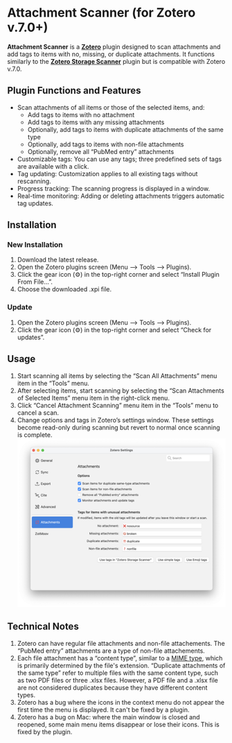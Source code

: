 # Attachment Scanner (for Zotero v.7.0+)
**Attachment Scanner** is a **[Zotero](https://www.zotero.org/)** plugin designed to scan attachments and add tags to items with no, missing, or duplicate attachments. It functions similarly to the **[Zotero Storage Scanner](https://github.com/retorquere/zotero-storage-scanner)** plugin but is compatible with Zotero v.7.0.

## Plugin Functions and Features
- Scan attachments of all items or those of the selected items, and:
  - Add tags to items with no attachment
  - Add tags to items with any missing attachments
  - Optionally, add tags to items with duplicate attachments of the same type
  - Optionally, add tags to items with non-file attachments
  - Optionally, remove all “PubMed entry” attachments
- Customizable tags: You can use any tags; three predefined sets of tags are available with a click.
- Tag updating: Customization applies to all existing tags without rescanning.
- Progress tracking: The scanning progress is displayed in a window.
- Real-time monitoring: Adding or deleting attachments triggers automatic tag updates.

## Installation
### New Installation
   1. Download the latest release.
   2. Open the Zotero plugins screen (Menu --> Tools --> Plugins).
   3. Click the gear icon (⚙) in the top-right corner and select “Install Plugin From File…”.
   4. Choose the downloaded .xpi file.

### Update
   1. Open the Zotero plugins screen (Menu --> Tools --> Plugins).
   2. Click the gear icon (⚙) in the top-right corner and select “Check for updates”.

## Usage
1. Start scanning all items by selecting the “Scan All Attachments” menu item in the “Tools” menu.
2. After selecting items, start scanning by selecting the “Scan Attachments of Selected Items” menu item in the right-click menu.
3. Click “Cancel Attachment Scanning” menu item in the “Tools” menu to cancel a scan.
4. Change options and tags in Zotero’s settings window. These settings become read-only during scanning but revert to normal once scanning is complete.
![Preference window](/others/preference.png?raw=true "Preference window")

## Technical Notes
1. Zotero can have regular file attachments and non-file attachements. The “PubMed entry” attachments are a type of non-file attachements.
2. Each file attachment has a “content type”, similar to a [MIME type](https://en.wikipedia.org/wiki/Media_type), which is primarily determined by the file's extension. “Duplicate attachments of the same type” refer to multiple files with the same content type, such as two PDF files or three .xlsx files. However, a PDF file and a .xlsx file are not considered duplicates because they have different content types.
3. Zotero has a bug where the icons in the context menu do not appear the first time the menu is displayed. It can't be fixed by a plugin.
4. Zotero has a bug on Mac: where the main window is closed and reopened, some main menu items disappear or lose their icons. This is fixed by the plugin.
